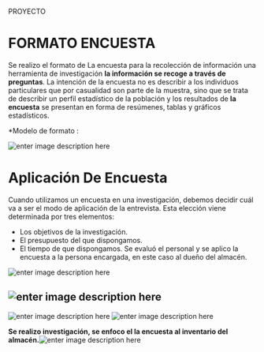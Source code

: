  PROYECTO

#         FORMATO ENCUESTA 
Se realizo  el formato de La encuesta   para la recolección de información una herramienta de investigación **la información se recoge a través de preguntas**. La intención de la encuesta no es describir a los individuos particulares que por casualidad son parte de la muestra, sino que se trata de describir un perfil estadístico de la población y los resultados de **la encuesta** se presentan en forma de resúmenes, tablas y gráficos estadísticos.

*Modelo de formato :

![enter image description here](https://lh3.googleusercontent.com/2TVaNdzxiv-Mo4Kcl-jBo6LRDwlFpsge0vIzw2ip7pE73E5LhhJwmXqht8pgpx7_q91aaKyQYIW4 "formato")

# Aplicación  De Encuesta 
Cuando utilizamos un encuesta  en una investigación, debemos decidir cuál va a ser el modo de aplicación de la entrevista. Esta elección viene determinada por tres elementos:
-   Los objetivos de la investigación.
-   El presupuesto del que dispongamos.
-   El tiempo de que dispongamos.
Se evaluó el personal  y se aplico la encuesta a la persona encargada, en este caso  al dueño del almacén.


![enter image description here](https://lh3.googleusercontent.com/TN1pAt4NtJZOhwJojphDz7rUXvUQRa8vksFMMEog85BdH3aBfrqLbO17HSKdoRQkfcnQ0aHtL_FC "encue1")
## ![enter image description here](https://lh3.googleusercontent.com/_6CcNmI0_1vB8Tq-wvlAVkehFvLxmTkA56-ydLejPrDNLWrlHXlxQulAcGXQJRglmiZlcwdWJE0h "eu2")
![enter image description here](https://lh3.googleusercontent.com/TzhystEfV-uVVmVe-qA75at6yY0Wv_s5Y4hSIO6jadOEFqwITJUCzkHw_ay7xLmlgjdUTE7V57oY "eu3")
![enter image description here](https://lh3.googleusercontent.com/TzhystEfV-uVVmVe-qA75at6yY0Wv_s5Y4hSIO6jadOEFqwITJUCzkHw_ay7xLmlgjdUTE7V57oY "e4")

**Se realizo investigación, se enfoco el la encuesta  al inventario del almacén.**![enter image description here](https://lh3.googleusercontent.com/o1SPkD-dSwiam4YzNR9FRUjLqhzi1rLcUjGEBbDVq4hjQSt3FU88V4-uk_FN38Vau_GuE0c47M-W "gracias")
